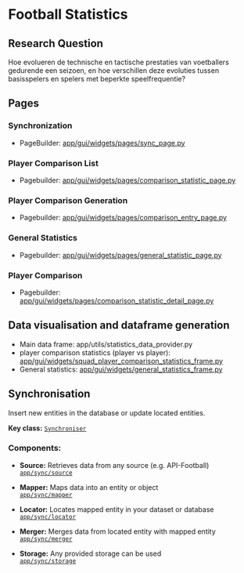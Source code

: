 # Football Statistics

## Research Question

Hoe evolueren de technische en tactische prestaties van voetballers gedurende een seizoen, en hoe verschillen deze evoluties tussen basisspelers en spelers met beperkte speelfrequentie?

## Pages

### Synchronization
- PageBuilder: [app/gui/widgets/pages/sync_page.py](app/gui/widgets/pages/sync_page.py)

### Player Comparison List
- Pagebuilder: [app/gui/widgets/pages/comparison_statistic_page.py](app/gui/widgets/pages/comparison_statistic_page.py)

### Player Comparison Generation
- Pagebuilder: [app/gui/widgets/pages/comparison_entry_page.py](app/gui/widgets/pages/comparison_entry_page.py)

### General Statistics
- Pagebuilder: [app/gui/widgets/pages/general_statistic_page.py](app/gui/widgets/pages/general_statistic_page.py)

### Player Comparison
- Pagebuilder: [app/gui/widgets/pages/comparison_statistic_detail_page.py](app/gui/widgets/pages/comparison_statistic_detail_page.py)

## Data visualisation and dataframe generation
- Main data frame: app/utils/statistics_data_provider.py
- player comparison statistics (player vs player): [app/gui/widgets/squad_player_comparison_statistics_frame.py](app/gui/widgets/squad_player_comparison_statistics_frame.py)
- General statistics: [app/gui/widgets/general_statistics_frame.py](app/gui/widgets/general_statistics_frame.py)

## Synchronisation

Insert new entities in the database or update located entities.

**Key class:** [`Synchroniser`](app/sync/synchronizer.py)

### Components:

- **Source:** Retrieves data from any source (e.g. API-Football)  
  [`app/sync/source`](app/sync/source)

- **Mapper:** Maps data into an entity or object  
  [`app/sync/mapper`](app/sync/mapper)

- **Locator:** Locates mapped entity in your dataset or database  
  [`app/sync/locator`](app/sync/locator)

- **Merger:** Merges data from located entity with mapped entity  
  [`app/sync/merger`](app/sync/merger)

- **Storage:** Any provided storage can be used  
  [`app/sync/storage`](app/sync/storage)